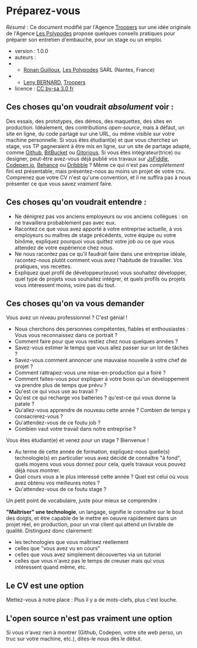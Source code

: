 # Préparez-vous

*Résumé* : Ce document modifié par l'Agence [Troopers](https://troopers.agency) sur une idée originale de l'Agence [Les Polypodes](http://lespolypodes.com/) propose quelques conseils pratiques pour préparer son entretien d'embauche, pour un stage ou un emploi.

* version : 1.0.0
* auteurs : 
* - [Ronan Guilloux](mailto:ronan@lespolypodes.com), [Les Polypodes](http://lespolypodes.com/) SARL (Nantes, France)
* - [Leny BERNARD](mailto:contact@troopers.email), [Troopers](https://troopers.agency)
* licence : [CC by-sa 3.0 fr](http://creativecommons.org/licenses/by-sa/3.0/fr/)


## Ces choses qu'on voudrait *absolument* voir : 

Des essais, des prototypes, des démos, des maquettes, des sites en production. Idéalement, des contributions _open-source_, mais à défaut, un site en ligne, du code partagé sur une URL, ou même visible sur votre machine personnelle. Si vous êtes étudiant(e) et que vous cherchez un stage, vos TP gagneraient à être mis en ligne, sur un site de partage adapté, comme [Github](http://github.com), [BitBucket](https://bitbucket.org) ou [Gitorious](https://gitorious.org). Si vous êtes intégrateur(trice) ou designer, peut-être avez-vous déjà publié vos travaux sur [JsFiddle](http://jsfiddle.net), [Codepen.io](http://codepen.io), [Behance](https://www.behance.net) ou [Dribbble](https://dribbble.com/) ? Même ce qui n'est pas _complètement_ fini est présentable, mais présentez-nous au moins un projet de votre cru. Comprenez que votre CV n'est qu'une convention, et il ne suffira pas à nous présenter ce que vous savez *vraiment* faire.

## Ces choses qu'on voudrait entendre : 

- Ne dénigrez pas vos anciens employeurs ou vos anciens collègues : on ne travaillera probablement pas avec eux.
- Racontez ce que vous avez apporté à votre entreprise actuelle, à vos employeurs ou maîtres de stage précédents, votre équipe ou votre binôme, expliquez pourquoi vous quittez votre job ou ce que vous attendez de votre expérience chez nous.
- Ne nous racontez pas ce qu'il faudrait faire dans une entreprise idéale, racontez-nous plutôt comment vous avez l'habitude de travailler. Vos pratiques, vos recettes.
- Expliquez quel profil de développeur(euse) vous souhaitez développer, quel type de projets vous souhaitez intégrer, et quels profils ou projets vous intéressent moins, voire pas du tout.


## Ces choses qu'on va vous demander

Vous avez un niveau professionnel ? C'est génial !

- Nous cherchons des personnes compétentes, fiables et enthousiastes : Vous vous reconnaissez dans ce portrait ? 
- Comment faire pour que vous restiez chez nous quelques années ?
- Savez-vous estimer le temps que vous allez passer sur un lot de tâches ?
- Savez-vous comment annoncer une mauvaise nouvelle à votre chef de projet ?
- Comment rattrapez-vous une mise-en-production qui a foiré ?
- Comment faites-vous pour expliquer à votre boss qu'un développement va prendre plus de temps que prévu ?
- Qu'est ce qui vous use au travail ?
- Qu'est ce qui recharge vos batteries ? qu'est-ce qui vous donne la patate ?
- Qu'allez-vous apprendre de nouveau cette année ? Combien de temps y consacrerez-vous ?
- Qu'attendez-vous de ce foutu job ?
- Combien vaut votre travail dans notre entreprise ?

Vous êtes étudiant(e) et venez pour un stage ? Bienvenue !

- Au terme de cette année de formation, expliquez-nous quelle(s) technologie(s) en particulier vous avez décidé de connaître "à fond", quels moyens vous vous donnez pour cela, quels travaux vous pouvez déjà nous montrer.
- Quel cours vous a le plus interessé cette année ? Quel est celui où vous avez obtenu vos meilleures notes ?
- Qu'attendez-vous de ce foutu stage ?
 
Un petit point de vocabulaire, juste pour mieux se comprendre :

__"Maîtriser" une technologie__, un langage, signifie le connaître sur le bout des doigts, 
et être capable de le mettre en oeuvre rapidement dans un projet réel, en production, pour un vrai client qui attend un livrable de qualité.
Distinguez donc clairement: 
- les technologies que vous maîtrisez réellement
- celles que "vous avez vu en cours"
- celles que vous avez simplement découvertes via un tutoriel
- celles que vous n'avez pas le temps de creuser mais qui vous intéressent quand même, etc.


## Le CV est une option

Mettez-vous à notre place : Plus il y a de mots-clefs, plus c'est louche.


## L'open source n'est pas vraiment une option

Si vous n'avez rien à montrer (Github, Codepen, votre site web perso, un truc sur votre machine, etc.), dites-le nous dès le début.


